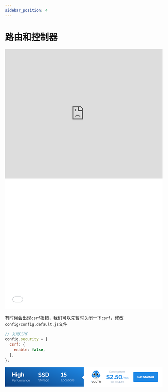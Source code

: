 ```yaml
---
sidebar_position: 4
---
```


# 路由和控制器

<iframe width="100%" height="415" src="https://www.youtube.com/embed/ct1fG6GoH64" frameborder="0" allow="accelerometer; autoplay; encrypted-media; gyroscope; picture-in-picture" allowfullscreen></iframe>
<iframe width="100%" height="415" src="//player.bilibili.com/player.html?aid=925274119&bvid=BV1DT4y1G7c5&cid=178836031&page=1" scrolling="no" border="0" frameborder="no" framespacing="0" allowfullscreen="true"> </iframe>

有时候会出现`csrf`报错，我们可以先暂时关闭一下`csrf`，修改`config/config.default.js`文件

```js showLineNumbers' title="config/config.default.js"
// 关闭CSRF
config.security = {
  csrf: {
    enable: false,
  },
};
```

<a href="https://www.vultr.com/?ref=9634529-9J">![](./images/banner_1.png)</a>
